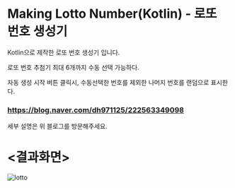 # Making Lotto Number(Kotlin) - 로또 번호 생성기

Kotlin으로 제작한 로또 번호 생성기 입니다.


로또 번호 추첨기
최대 6개까지 수동 선택 가능하다.

자동 생성 시작 버튼 클릭시, 
수동선택한 번호를 제외한 나머지 번호를 랜덤으로 표시한다.


### https://blog.naver.com/dh971125/222563349098

세부 설명은 위 블로그를 방문해주세요.


# <결과화면>
![lotto](https://user-images.githubusercontent.com/74042160/153193019-544789d1-508d-4abe-95f6-80c068094c0f.PNG)

